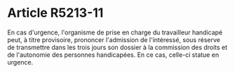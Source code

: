 # Article R5213-11

  
En cas d'urgence, l'organisme de prise en charge du travailleur handicapé peut, à titre provisoire, prononcer l'admission de l'intéressé, sous réserve de transmettre dans les trois jours son dossier à la commission des droits et de l'autonomie des personnes handicapées. En ce cas, celle-ci statue en urgence.